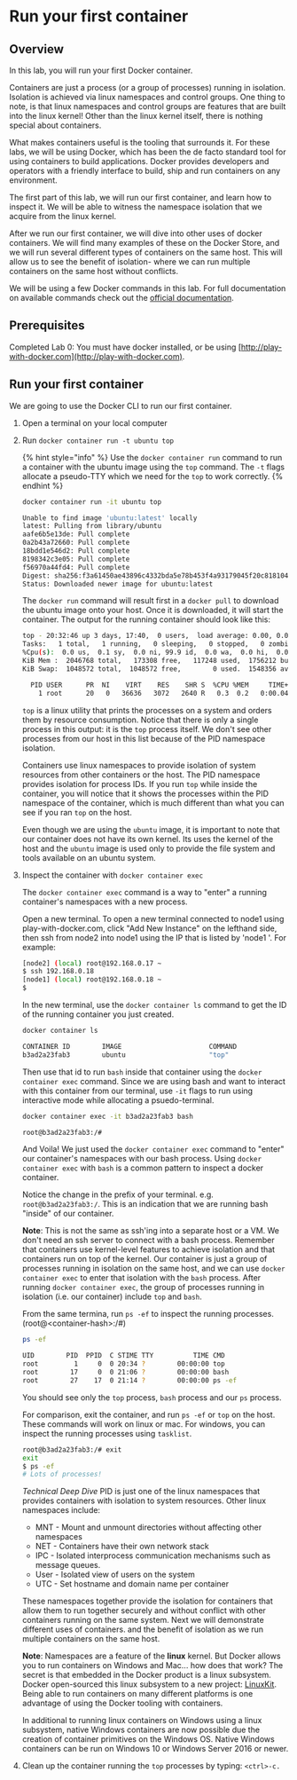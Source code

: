 # Run your first container

## Overview

In this lab, you will run your first Docker container.

Containers are just a process \(or a group of processes\) running in isolation. Isolation is achieved via linux namespaces and control groups. One thing to note, is that linux namespaces and control groups are features that are built into the linux kernel! Other than the linux kernel itself, there is nothing special about containers.

What makes containers useful is the tooling that surrounds it. For these labs, we will be using Docker, which has been the de facto standard tool for using containers to build applications. Docker provides developers and operators with a friendly interface to build, ship and run containers on any environment.

The first part of this lab, we will run our first container, and learn how to inspect it. We will be able to witness the namespace isolation that we acquire from the linux kernel.

After we run our first container, we will dive into other uses of docker containers. We will find many examples of these on the Docker Store, and we will run several different types of containers on the same host. This will allow us to see the benefit of isolation- where we can run multiple containers on the same host without conflicts.

We will be using a few Docker commands in this lab. For full documentation on available commands check out the [official documentation](https://docs.docker.com/).

## Prerequisites

Completed Lab 0: You must have docker installed, or be using [http://play-with-docker.com](http://play-with-docker.com).

## Run your first container

We are going to use the Docker CLI to run our first container.

1. Open a terminal on your local computer
2. Run `docker container run -t ubuntu top`
  
    {% hint style="info" %}
    Use the `docker container run` command to run a container with the ubuntu image using the `top` command. The `-t` flags allocate a pseudo-TTY which we need for the `top` to work correctly.
    {% endhint %}



    ```bash
    docker container run -it ubuntu top
    ```

    ```bash
    Unable to find image 'ubuntu:latest' locally
    latest: Pulling from library/ubuntu
    aafe6b5e13de: Pull complete 
    0a2b43a72660: Pull complete 
    18bdd1e546d2: Pull complete 
    8198342c3e05: Pull complete 
    f56970a44fd4: Pull complete 
    Digest: sha256:f3a61450ae43896c4332bda5e78b453f4a93179045f20c8181043b26b5e79028
    Status: Downloaded newer image for ubuntu:latest
    ```

    The `docker run` command will result first in a `docker pull` to download the ubuntu image onto your host. Once it is downloaded, it will start the container. The output for the running container should look like this:

    ```bash
    top - 20:32:46 up 3 days, 17:40,  0 users,  load average: 0.00, 0.01, 0.00
    Tasks:   1 total,   1 running,   0 sleeping,   0 stopped,   0 zombie
    %Cpu(s):  0.0 us,  0.1 sy,  0.0 ni, 99.9 id,  0.0 wa,  0.0 hi,  0.0 si,  0.0 st
    KiB Mem :  2046768 total,   173308 free,   117248 used,  1756212 buff/cache
    KiB Swap:  1048572 total,  1048572 free,        0 used.  1548356 avail Mem 

      PID USER      PR  NI    VIRT    RES    SHR S  %CPU %MEM     TIME+ COMMAND    
        1 root      20   0   36636   3072   2640 R   0.3  0.2   0:00.04 top
    ```

    `top` is a linux utility that prints the processes on a system and orders them by resource consumption. Notice that there is only a single process in this output: it is the `top` process itself. We don't see other processes from our host in this list because of the PID namespace isolation.

    Containers use linux namespaces to provide isolation of system resources from other containers or the host. The PID namespace provides isolation for process IDs. If you run `top` while inside the container, you will notice that it shows the processes within the PID namespace of the container, which is much different than what you can see if you ran `top` on the host.

    Even though we are using the `ubuntu` image, it is important to note that our container does not have its own kernel. Its uses the kernel of the host and the `ubuntu` image is used only to provide the file system and tools available on an ubuntu system.

3. Inspect the container with `docker container exec`

    The `docker container exec` command is a way to "enter" a running container's namespaces with a new process.

    Open a new terminal. To open a new terminal connected to node1 using play-with-docker.com, click "Add New Instance" on the lefthand side, then ssh from node2 into node1 using the IP that is listed by 'node1 '. For example:

    ```bash
    [node2] (local) root@192.168.0.17 ~
    $ ssh 192.168.0.18
    [node1] (local) root@192.168.0.18 ~
    $
    ```

    In the new terminal, use the `docker container ls` command to get the ID of the running container you just created.

    ```bash
    docker container ls
    ```

    ```bash
    CONTAINER ID        IMAGE                      COMMAND                  CREATED             STATUS                         PORTS                       NAMES
    b3ad2a23fab3        ubuntu                     "top"                    29 minutes ago      Up 29 minutes                                              goofy_nobel
    ```

    Then use that id to run `bash` inside that container using the `docker container exec` command. Since we are using bash and want to interact with this container from our terminal, use `-it` flags to run using interactive mode while allocating a psuedo-terminal.

    ```bash
    docker container exec -it b3ad2a23fab3 bash
    ```

    ```bash
    root@b3ad2a23fab3:/#
    ```

    And Voila! We just used the `docker container exec` command to "enter" our container's namespaces with our bash process. Using `docker container exec` with `bash` is a common pattern to inspect a docker container.

    Notice the change in the prefix of your terminal. e.g. `root@b3ad2a23fab3:/`. This is an indication that we are running bash "inside" of our container.

    **Note**: This is not the same as ssh'ing into a separate host or a VM. We don't need an ssh server to connect with a bash process. Remember that containers use kernel-level features to achieve isolation and that containers run on top of the kernel. Our container is just a group of processes running in isolation on the same host, and we can use `docker container exec` to enter that isolation with the `bash` process. After running `docker container exec`, the group of processes running in isolation \(i.e. our container\) include `top` and `bash`.

    From the same termina, run `ps -ef` to inspect the running processes. \(root@&lt;container-hash&gt;:/\#\)

    ```bash
    ps -ef
    ```

    ```bash
    UID        PID  PPID  C STIME TTY          TIME CMD
    root         1     0  0 20:34 ?        00:00:00 top
    root        17     0  0 21:06 ?        00:00:00 bash
    root        27    17  0 21:14 ?        00:00:00 ps -ef
    ```

    You should see only the `top` process, `bash` process and our `ps` process.

    For comparison, exit the container, and run `ps -ef` or `top` on the host. These commands will work on linux or mac. For windows, you can inspect the running processes using `tasklist`.

    ```bash
    root@b3ad2a23fab3:/# exit
    exit
    $ ps -ef
    # Lots of processes!
    ```

    _Technical Deep Dive_ PID is just one of the linux namespaces that provides containers with isolation to system resources. Other linux namespaces include:

    * MNT - Mount and unmount directories without affecting other namespaces
    * NET - Containers have their own network stack
    * IPC - Isolated interprocess communication mechanisms such as message queues.
    * User - Isolated view of users on the system
    * UTC - Set hostname and domain name per container

    These namespaces together provide the isolation for containers that allow them to run together securely and without conflict with other containers running on the same system. Next we will demonstrate different uses of containers. and the benefit of isolation as we run multiple containers on the same host.

    **Note**: Namespaces are a feature of the **linux** kernel. But Docker allows you to run containers on Windows and Mac... how does that work? The secret is that embedded in the Docker product is a linux subsystem. Docker open-sourced this linux subsystem to a new project: [LinuxKit](https://github.com/linuxkit/linuxkit). Being able to run containers on many different platforms is one advantage of using the Docker tooling with containers.

    In additional to running linux containers on Windows using a linux subsystem, native Windows containers are now possible due the creation of container primitives on the Windows OS. Native Windows containers can be run on Windows 10 or Windows Server 2016 or newer.

4. Clean up the container running the `top` processes by typing: `<ctrl>-c.`


